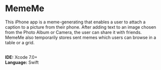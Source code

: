 # MemeMe

This iPhone app is a meme-generating that enables a user to attach a caption to a picture from their phone. After adding text to an image chosen from the Photo Album or Camera, the user can share it with friends. MemeMe also temporarily stores sent memes which users can browse in a table or a grid.

<br><b>IDE:</b> Xcode 7.0+
<br><b>Language:</b> Swift
